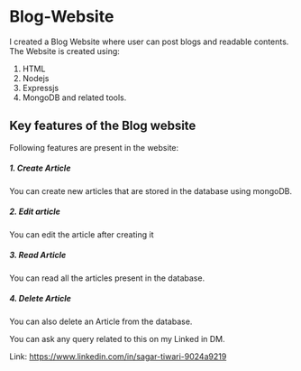 # Blog-Website
I created a Blog Website where user can post blogs and readable contents.
The Website is created using:
1. HTML
2. Nodejs
3. Expressjs
4. MongoDB
and related tools.
## Key features of the Blog website
Following features are present in the website:
##### 1. Create Article
You can create new articles that are stored in the database using mongoDB.
##### 2. Edit article
You can edit the article after creating it
##### 3. Read Article
You can read all the articles present in the database.
##### 4. Delete Article
You can also delete an Article from the database.

You can ask any query related to this on my Linked in DM.


Link: https://www.linkedin.com/in/sagar-tiwari-9024a9219

